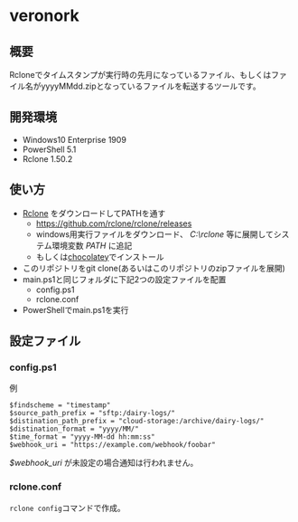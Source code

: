 # veronork

## 概要

Rcloneでタイムスタンプが実行時の先月になっているファイル、もしくはファイル名がyyyyMMdd.zipとなっているファイルを転送するツールです。

## 開発環境

- Windows10 Enterprise 1909
- PowerShell 5.1
- Rclone 1.50.2

## 使い方

- [Rclone](https://rclone.org/) をダウンロードしてPATHを通す
  - https://github.com/rclone/rclone/releases
  - windows用実行ファイルをダウンロード、 _C:\rclone_ 等に展開してシステム環境変数 _PATH_ に追記
  - もしくは[chocolatey](https://chocolatey.org/)でインストール
- このリポジトリをgit clone(あるいはこのリポジトリのzipファイルを展開)
- main.ps1と同じフォルダに下記2つの設定ファイルを配置
  - config.ps1
  - rclone.conf
- PowerShellでmain.ps1を実行

## 設定ファイル

### config.ps1

例
```
$findscheme = "timestamp"
$source_path_prefix = "sftp:/dairy-logs/"
$distination_path_prefix = "cloud-storage:/archive/dairy-logs/"
$distination_format = "yyyy/MM/"
$time_format = "yyyy-MM-dd hh:mm:ss"
$webhook_uri = "https://example.com/webhook/foobar"
```

_$webhook_uri_ が未設定の場合通知は行われません。

### rclone.conf

`rclone config`コマンドで作成。
